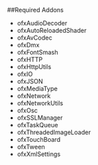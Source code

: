 ##Required Addons

* ofxAudioDecoder
* ofxAutoReloadedShader
* ofxAvCodec
* ofxDmx
* ofxFontSmash
* ofxHTTP
* ofxHttpUtils
* ofxIO
* ofxJSON
* ofxMediaType
* ofxNetwork
* ofxNetworkUtils
* ofxOsc
* ofxSSLManager
* ofxTaskQueue
* ofxThreadedImageLoader
* ofxTouchBoard
* ofxTween
* ofxXmlSettings